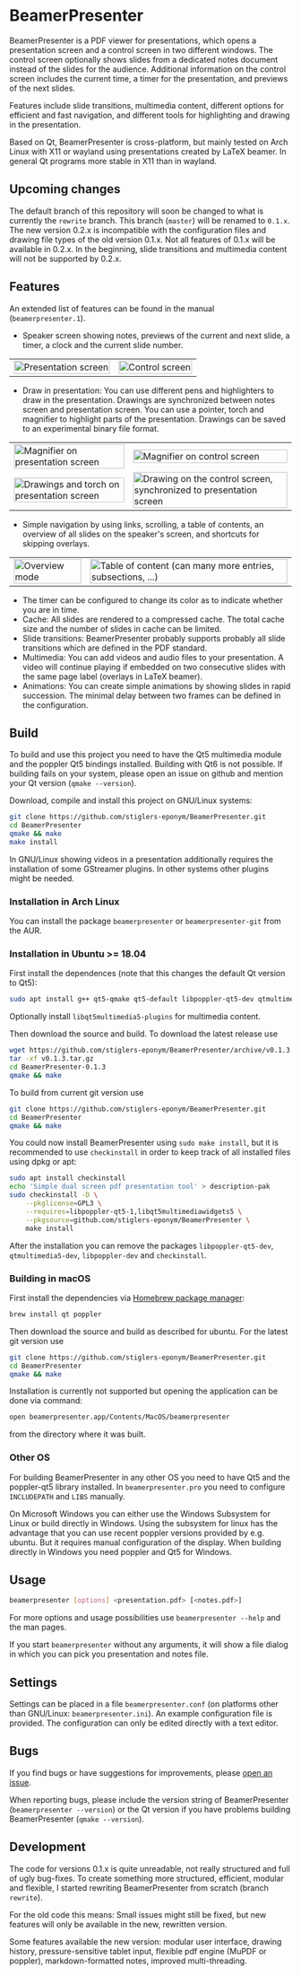 # BeamerPresenter
BeamerPresenter is a PDF viewer for presentations, which opens a presentation
screen and a control screen in two different windows. The control screen
optionally shows slides from a dedicated notes document instead of the slides
for the audience. Additional information on the control screen includes the
current time, a timer for the presentation, and previews of the next slides.

Features include slide transitions, multimedia content, different options for
efficient and fast navigation, and different tools for highlighting and drawing
in the presentation.

Based on Qt, BeamerPresenter is cross-platform, but mainly tested on
Arch Linux with X11 or wayland using presentations created by LaTeX beamer.
In general Qt programs more stable in X11 than in wayland.

## Upcoming changes
The default branch of this repository will soon be changed to what is currently
the `rewrite` branch. This branch (`master`) will be renamed to `0.1.x`.
The new version 0.2.x is incompatible with the configuration files and drawing
file types of the old version 0.1.x.
Not all features of 0.1.x will be available in 0.2.x.
In the beginning, slide transitions and multimedia content will not be
supported by 0.2.x.

## Features
An extended list of features can be found in the manual (`beamerpresenter.1`).

*   Speaker screen showing notes, previews of the current and next slide, a
    timer, a clock and the current slide number.

<table border="0px"><tr><td>
<img src="readme/presentation.png" width=100% title="Presentation screen">
</td><td>
<img src="readme/notes.png" width=100% title="Control screen">
</td></tr></table>

*   Draw in presentation: You can use different pens and highlighters to draw
    in the presentation. Drawings are synchronized between notes screen and
    presentation screen. You can use a pointer, torch and magnifier to
    highlight parts of the presentation.
    Drawings can be saved to an experimental binary file format.

<table border="0px"><tr><td>
<img src="readme/magnifier-pres.png" width=100% title="Magnifier on presentation screen">
</td><td>
<img src="readme/magnifier-notes.png" width=100% title="Magnifier on control screen">
</td></tr>
<tr><td>
<img src="readme/torch.png" width=100% title="Drawings and torch on presentation screen">
</td><td>
<img src="readme/highlighter.png" width=100% title="Drawing on the control screen, synchronized to presentation screen">
</td></tr></table>

*   Simple navigation by using links, scrolling, a table of contents, an
    overview of all slides on the speaker's screen, and shortcuts for skipping
    overlays.

<table border="0px"><tr><td>
<img src="readme/overview.png" width=100% title="Overview mode">
</td><td>
<img src="readme/toc.png" width=100% title="Table of content (can many more entries, subsections, ...)">
</td></tr></table>

*   The timer can be configured to change its color as to indicate whether you
    are in time.
*   Cache: All slides are rendered to a compressed cache.
    The total cache size and the number of slides in cache can be limited.
*   Slide transitions: BeamerPresenter probably supports probably all slide
    transitions    which are defined in the PDF standard.
*   Multimedia: You can add videos and audio files to your presentation.
    A video will continue playing if embedded on two consecutive slides with
    the same page label (overlays in LaTeX beamer).
*   Animations: You can create simple animations by showing slides in rapid
    succession. The minimal delay between two frames can be defined in the
    configuration.


## Build
To build and use this project you need to have the Qt5 multimedia module and the
poppler Qt5 bindings installed. Building with Qt6 is not possible.
If building fails on your system, please open an issue on github and mention
your Qt version (`qmake --version`).

Download, compile and install this project on GNU/Linux systems:
```sh
git clone https://github.com/stiglers-eponym/BeamerPresenter.git
cd BeamerPresenter
qmake && make
make install
```
In GNU/Linux showing videos in a presentation additionally requires the
installation of some GStreamer plugins.
In other systems other plugins might be needed.


### Installation in Arch Linux
You can install the package `beamerpresenter` or `beamerpresenter-git` from the AUR.


### Installation in Ubuntu >= 18.04
First install the dependences (note that this changes the default Qt version to Qt5):
```sh
sudo apt install g++ qt5-qmake qt5-default libpoppler-qt5-dev qtmultimedia5-dev
```
Optionally install `libqt5multimedia5-plugins` for multimedia content.

Then download the source and build. To download the latest release use
```sh
wget https://github.com/stiglers-eponym/BeamerPresenter/archive/v0.1.3.tar.gz
tar -xf v0.1.3.tar.gz
cd BeamerPresenter-0.1.3
qmake && make
```
To build from current git version use
```sh
git clone https://github.com/stiglers-eponym/BeamerPresenter.git
cd BeamerPresenter
qmake && make
```
You could now install BeamerPresenter using `sudo make install`, but it is
recommended to use `checkinstall` in order to keep track of all installed files
using dpkg or apt:
```sh
sudo apt install checkinstall
echo 'Simple dual screen pdf presentation tool' > description-pak
sudo checkinstall -D \
    --pkglicense=GPL3 \
    --requires=libpoppler-qt5-1,libqt5multimediawidgets5 \
    --pkgsource=github.com/stiglers-eponym/BeamerPresenter \
    make install
```

After the installation you can remove the packages `libpoppler-qt5-dev`,
`qtmultimedia5-dev`, `libpoppler-dev` and `checkinstall`.


### Building in macOS

First install the dependencies via [Homebrew package manager](https://brew.sh):
```sh
brew install qt poppler
```

Then download the source and build as described for ubuntu.
For the latest git version use
```sh
git clone https://github.com/stiglers-eponym/BeamerPresenter.git
cd BeamerPresenter
qmake && make
```

Installation is currently not supported but opening the application can be done
via command:
```sh
open beamerpresenter.app/Contents/MacOS/beamerpresenter
```
from the directory where it was built.


### Other OS
For building BeamerPresenter in any other OS you need to have Qt5 and the
poppler-qt5 library installed. In `beamerpresenter.pro` you need to configure
`INCLUDEPATH` and `LIBS` manually.

On Microsoft Windows you can either use the Windows Subsystem for Linux or
build directly in Windows. Using the subsystem for linux has the advantage
that you can use recent poppler versions provided by e.g. ubuntu. But it
requires manual configuration of the display.
When building directly in Windows you need poppler and Qt5 for Windows.


## Usage
```sh
beamerpresenter [options] <presentation.pdf> [<notes.pdf>]
```
For more options and usage possibilities use `beamerpresenter --help` and the
man pages.

If you start `beamerpresenter` without any arguments, it will show a file dialog
in which you can pick you presentation and notes file.


## Settings
Settings can be placed in a file `beamerpresenter.conf` (on platforms other than
GNU/Linux: `beamerpresenter.ini`). An example configuration file is provided.
The configuration can only be edited directly with a text editor.


## Bugs
If you find bugs or have suggestions for improvements, please
[open an issue](https://github.com/stiglers-eponym/BeamerPresenter/issues).

When reporting bugs, please include the version string of BeamerPresenter
(`beamerpresenter --version`) or the Qt version if you have problems building
BeamerPresenter (`qmake --version`).


## Development
The code for versions 0.1.x is quite unreadable, not really structured and full
of ugly bug-fixes. To create something more structured, efficient, modular and
flexible, I started rewriting BeamerPresenter from scratch (branch `rewrite`).

For the old code this means: Small issues might still be fixed, but new
features will only be available in the new, rewritten version.

Some features available the new version: modular user interface,
drawing history, pressure-sensitive tablet input, flexible pdf engine (MuPDF or
poppler), markdown-formatted notes, improved multi-threading.
